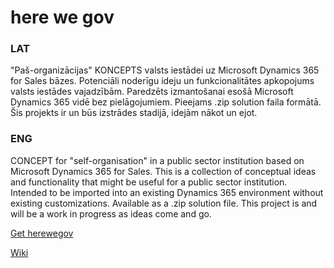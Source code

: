 # here we gov
### LAT
"Paš-organizācijas" KONCEPTS valsts iestādei uz Microsoft Dynamics 365 for Sales bāzes.
Potenciāli noderīgu ideju un funkcionalitātes apkopojums valsts iestādes vajadzībām.
Paredzēts izmantošanai esošā Microsoft Dynamics 365 vidē bez pielāgojumiem.
Pieejams .zip solution faila formātā. Šis projekts ir un būs izstrādes stadijā, idejām nākot un  ejot.

### ENG
CONCEPT for "self-organisation" in a public sector institution based on Microsoft Dynamics 365 for Sales.
This is a collection of conceptual ideas and functionality that might be useful for a public sector institution.
Intended to be imported into an existing Dynamics 365 environment without existing customizations.
Available as a .zip solution file. This project is and will be a work in progress as ideas come and go.

<a href="https://github.com/candynamics/herewegov/releases/tag/herewegov">Get herewegov</a>

<a href="https://github.com/candynamics/herewegov/WIKI | Read more">Wiki</a>
